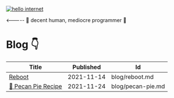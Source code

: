 [![hello internet ](https://pimp-my-readme.webapp.io/pimp-my-readme/sliding-text?emojis=1f4bb&text=hello%2520internet%2520)](https://pimp-my-readme.webapp.io)

<----- 👋 decent human, mediocre programmer 🐍

# Blog 👇

| Title                                                                 | Published  | Id                |
| --------------------------------------------------------------------- | ---------- | ----------------- |
| [Reboot](https://gist.github.com/01bac7f1080859410555764217866dcb)    | 2021-11-14 | blog/reboot.md    |
| [🥧 Pecan Pie Recipe](https://gist.github.com/48ca85831a9831f23ad6a553d958b252) | 2021-11-24 | blog/pecan-pie.md |
